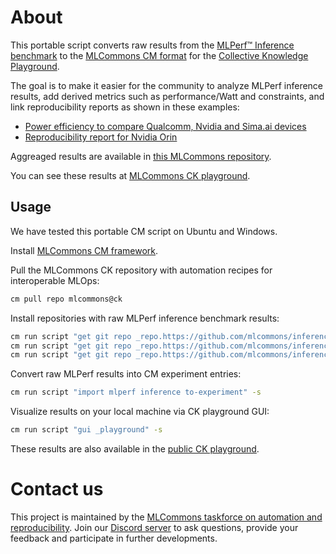 ﻿# About

This portable script converts raw results from the [MLPerf™ Inference benchmark]( https://github.com/mlcommons/inference )
to the [MLCommons CM format](https://github.com/mlcommons/ck) for the [Collective Knowledge Playground](https://x.cKnowledge.org).

The goal is to make it easier for the community to analyze MLPerf inference results, 
add derived metrics such as performance/Watt and constraints,
and link reproducibility reports as shown in these examples:
* [Power efficiency to compare Qualcomm, Nvidia and Sima.ai devices](https://cKnowledge.org/mlcommons-mlperf-inference-gui-derived-metrics-and-conditions)
* [Reproducibility report for Nvidia Orin](https://access.cknowledge.org/playground/?action=experiments&name=mlperf-inference--v3.0--edge--closed--image-classification--offline&result_uid=3751b230c800434a)

Aggreaged results are available in [this MLCommons repository](https://github.com/mlcommons/ck_mlperf_results).

You can see these results at [MLCommons CK playground](https://access.cknowledge.org/playground/?action=experiments&tags=mlperf-inference,all).

## Usage

We have tested this portable CM script on Ubuntu and Windows.

Install [MLCommons CM framework](https://github.com/mlcommons/ck/blob/master/docs/installation.md).

Pull the MLCommons CK repository with automation recipes for interoperable MLOps:
```bash
cm pull repo mlcommons@ck
```

Install repositories with raw MLPerf inference benchmark results:
```bash
cm run script "get git repo _repo.https://github.com/mlcommons/inference_results_v2.0" --env.CM_GIT_CHECKOUT=master --extra_cache_tags=mlperf-inference-results,version-2.0
cm run script "get git repo _repo.https://github.com/mlcommons/inference_results_v2.1" --env.CM_GIT_CHECKOUT=master --extra_cache_tags=mlperf-inference-results,version-2.1
cm run script "get git repo _repo.https://github.com/mlcommons/inference_results_v3.0" --env.CM_GIT_CHECKOUT=main --extra_cache_tags=mlperf-inference-results,version-3.0
```

Convert raw MLPerf results into CM experiment entries:
```bash
cm run script "import mlperf inference to-experiment" -s
```

Visualize results on your local machine via CK playground GUI:
```bash
cm run script "gui _playground" -s
```

These results are also available in the [public CK playground](https://access.cknowledge.org/playground/?action=experiments&tags=mlperf-inference,all).

# Contact us

This project is maintained by the [MLCommons taskforce on automation and reproducibility](https://cKnowledge.org/mlcommons-taskforce).
Join our [Discord server](https://discord.gg/JjWNWXKxwT) to ask questions, provide your feedback and participate in further developments.
